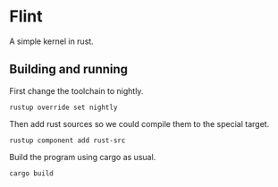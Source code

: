 # Flint
A simple kernel in rust.

## Building and running
First change the toolchain to nightly.
```
rustup override set nightly
```
Then add rust sources so we could compile them to the special target.
```
rustup component add rust-src
```
Build the program using cargo as usual.
```
cargo build
```
